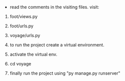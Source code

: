 * read the comments in the visiting files.
visit:

1. foot/views.py
2. foot/urls.py

3. voyage/urls.py

4. to run the project create a virtual environment.
5. activate the virtual env.
6. cd voyage
7. finally run the project using "py manage.py runserver"
